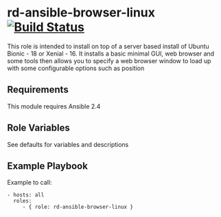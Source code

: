 rd-ansible-browser-linux [![Build Status](https://travis-ci.org/bbc/rd-ansible-browser-linux.svg?branch=master)](https://travis-ci.org/bbc/rd-ansible-browser-linux)
=========

This role is intended to install on top of a server based install of Ubuntu Bionic - 18 or Xenial - 16.
It installs a basic minimal GUI, web browser and some tools then allows you to specify a web browser window to load up with some configurable options such as position

Requirements
------------

This module requires Ansible 2.4

Role Variables
--------------

See defaults for variables and descriptions

Example Playbook
----------------

Example to call:

    - hosts: all
      roles:
         - { role: rd-ansible-browser-linux }
